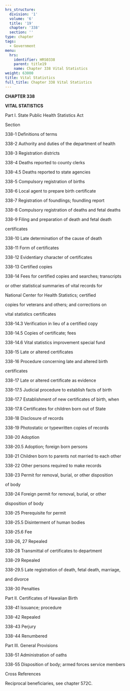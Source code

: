 ```yaml
---
hrs_structure:
  division: '1'
  volume: '6'
  title: '19'
  chapter: '338'
  section: ''
type: chapter
tags:
  - Government
menu:
  hrs:
    identifier: HRS0338
    parent: title19
    name: Chapter 338 Vital Statistics
weight: 63000
title: Vital Statistics
full_title: Chapter 338 Vital Statistics
---
```

**CHAPTER 338**

**VITAL STATISTICS**

Part I. State Public Health Statistics Act

Section

338-1 Definitions of terms

338-2 Authority and duties of the department of health

338-3 Registration districts

338-4 Deaths reported to county clerks

338-4.5 Deaths reported to state agencies

338-5 Compulsory registration of births

338-6 Local agent to prepare birth certificate

338-7 Registration of foundlings; foundling report

338-8 Compulsory registration of deaths and fetal deaths

338-9 Filing and preparation of death and fetal death

certificates

338-10 Late determination of the cause of death

338-11 Form of certificates

338-12 Evidentiary character of certificates

338-13 Certified copies

338-14 Fees for certified copies and searches; transcripts

or other statistical summaries of vital records for

National Center for Health Statistics; certified

copies for veterans and others; and corrections on

vital statistics certificates

338-14.3 Verification in lieu of a certified copy

338-14.5 Copies of certificate; fees

338-14.6 Vital statistics improvement special fund

338-15 Late or altered certificates

338-16 Procedure concerning late and altered birth

certificates

338-17 Late or altered certificate as evidence

338-17.5 Judicial procedure to establish facts of birth

338-17.7 Establishment of new certificates of birth, when

338-17.8 Certificates for children born out of State

338-18 Disclosure of records

338-19 Photostatic or typewritten copies of records

338-20 Adoption

338-20.5 Adoption; foreign born persons

338-21 Children born to parents not married to each other

338-22 Other persons required to make records

338-23 Permit for removal, burial, or other disposition

of body

338-24 Foreign permit for removal, burial, or other

disposition of body

338-25 Prerequisite for permit

338-25.5 Disinterment of human bodies

338-25.6 Fee

338-26, 27 Repealed

338-28 Transmittal of certificates to department

338-29 Repealed

338-29.5 Late registration of death, fetal death, marriage,

and divorce

338-30 Penalties

Part II. Certificates of Hawaiian Birth

338-41 Issuance; procedure

338-42 Repealed

338-43 Perjury

338-44 Renumbered

Part III. General Provisions

338-51 Administration of oaths

338-55 Disposition of body; armed forces service members

Cross References

Reciprocal beneficiaries, see chapter 572C.